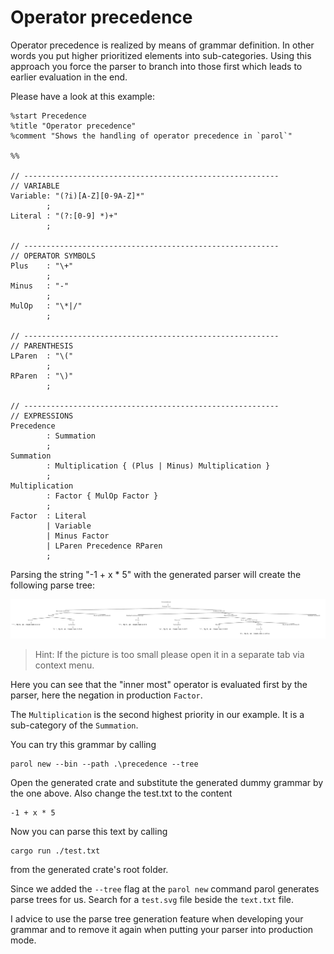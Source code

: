 # Operator precedence

Operator precedence is realized by means of grammar definition.
In other words you put higher prioritized elements into sub-categories. Using this approach you
force the parser to branch into those first which leads to earlier evaluation in the end.

Please have a look at this example:

```parol
%start Precedence
%title "Operator precedence"
%comment "Shows the handling of operator precedence in `parol`"

%%

// ---------------------------------------------------------
// VARIABLE
Variable: "(?i)[A-Z][0-9A-Z]*"
        ;
Literal : "(?:[0-9] *)+"
        ;

// ---------------------------------------------------------
// OPERATOR SYMBOLS
Plus    : "\+"
        ;
Minus   : "-"
        ;
MulOp   : "\*|/"
        ;

// ---------------------------------------------------------
// PARENTHESIS
LParen  : "\("
        ;
RParen  : "\)"
        ;

// ---------------------------------------------------------
// EXPRESSIONS
Precedence
        : Summation
        ;
Summation
        : Multiplication { (Plus | Minus) Multiplication }
        ;
Multiplication
        : Factor { MulOp Factor }
        ;
Factor  : Literal
        | Variable
        | Minus Factor
        | LParen Precedence RParen
        ;
```

Parsing the string "-1 + x * 5" with the generated parser will create the following parse tree:

![Parse Tree](./test.svg)
> Hint: If the picture is too small please open it in a separate tab via context menu.

Here you can see that the "inner most" operator is evaluated first by the parser, here the negation
in production `Factor`.

The `Multiplication` is the  second highest priority in our example. It is a sub-category of the
`Summation`.

You can try this grammar by calling

```shell
parol new --bin --path .\precedence --tree
```

Open the generated crate and substitute the generated dummy grammar by the one above.
Also change the test.txt to the content

```text
-1 + x * 5
```

Now you can parse this text by calling

```shell
cargo run ./test.txt
```

from the generated crate's root folder.

Since we added the `--tree` flag at the `parol new` command parol generates parse trees for us.
Search for a `test.svg` file beside the `text.txt` file.

I advice to use the parse tree generation feature when developing your grammar and to remove it
again when putting your parser into production mode.
